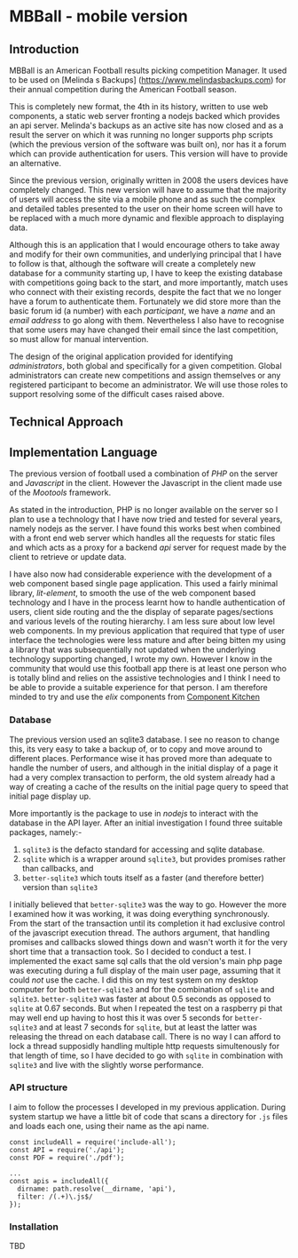 # MBBall - mobile version
## Introduction

MBBall is an American Football results picking competition Manager. It used to
be used on [Melinda s Backups] (https://www.melindasbackups.com)  for their
annual competition during the American Football season.

This is completely new format, the 4th in its history, written to use web
components, a static web server fronting a nodejs backed which provides an api
server.  Melinda's backups as an active site has now closed and as a result the
server on which it was running no longer supports php scripts (which the
previous version of the software was built on), nor has it a forum which can
provide authentication for users.  This version will have to provide an
alternative.

Since the previous version, originally written in 2008 the users devices have
completely changed.  This new version will have to assume that the majority of
users will access the site via a mobile phone and as such the complex and
detailed tables presented to the user on their home screen will have to be
replaced with a much more dynamic and flexible approach to displaying data.

Although this is an application that I would encourage others to take away and
modify for their own communities, and underlying principal that I have to follow
is that, although the software will create a completely new database for a
community starting up, I have to keep the existing database with competitions
going back to the start, and more importantly, match uses who connect with their
existing records, despite the fact that we no longer have a forum to
authenticate them.  Fortunately we did store more than the basic forum id (a
number) with each *participant*, we have a *name* and an *email address* to go
along with them.  Nevertheless I also have to recognise that some users may have
changed their email since the last competition, so must allow for manual
intervention.

The design of the original application provided for identifying
*administrators*, both global and specifically for a given competition.  Global
administrators can create new competitions and assign themselves or any
registered participant to become an administrator.  We will use those roles to
support resolving some of the difficult cases raised above.

## Technical Approach
## Implementation Language
The previous version of football used a combination of *PHP* on the server and *Javascript* in the client.  However the Javascript in the client made use of the *Mootools* framework. 

As stated in the introduction, PHP is no longer available on the server so I plan to use a technology that I have now tried and tested for several years, namely nodejs as the server.  I have found this works best when combined with a front end web server which handles all the requests for static files and which acts as a proxy for a backend *api* server for request made by the client to retrieve or update data.

I have also now had considerable experience with the development of a web component based single page application.  This used a fairly minimal library, *lit-element*, to smooth the use of the web component based technology and I have in the process learnt how to handle authentication of users, client side routing and the the display of separate pages/sections and various levels of the routing hierarchy.  I am less sure about low level web components.  In my previous application that required that type of user interface the technologies were less mature and after being bitten my using a library that was subsequentially not updated when the underlying technology supporting changed, I wrote my own. However I know in the community that would use this football app there is at least one person who is totally blind and relies on the assistive technologies and I think I need to be able to provide a suitable experience for that person.  I am therefore minded to try and use the *elix* components from [Component Kitchen](https://component.kitchen/elix)

### Database

The previous version used an sqlite3 database. I see no reason to change this, its very easy to take a backup of, or to copy and move around to different places.  Performance wise it has proved more than adequate to handle the number of users, and although in the initial display of a page it had a very complex transaction to perform, the old system already had a way of creating a cache of the results on the initial page query to speed that initial page display up.

More importantly is the package to use in *nodejs* to interact with the database in the API layer.  After an initial investigation I found three suitable packages, namely:-

1.  `sqlite3` is the defacto standard for accessing and sqlite database.
2.  `sqlite` which is a wrapper around `sqlite3`, but provides promises rather than callbacks, and
3.  `better-sqlite3` which touts itself as a faster (and therefore better) version than `sqlite3`

I initially believed that `better-sqlite3` was the way to go.  However the more I examined how it was working, it was doing everything synchronously.  From the start of the transaction until its completion it had exclusive control of the javascript execution thread.  The authors argument, that handling promises and callbacks slowed things down and wasn't worth it for the very short time that a transaction took.  So I decided to conduct a test.  I implemented the exact same sql calls that the old version's main php page was executing during a full display of the main user page, assuming that it could *not* use the cache.  I did this on my test system on my desktop computer for both `better-sqlite3` and for the combination of `sqlite` and `sqlite3`.  `better-sqlite3` was faster at about 0.5 seconds as opposed to `sqlite` at 0.67 seconds.  But when I repeated the test on a raspberry pi that may well end up having to host this it was over 5 seconds for `better-sqlite3` and at least 7 seconds for `sqlite`, but at least the latter was releasing the thread on each database call.  There is no way I can afford to lock a thread supposidly handling multiple http requests simultenously for that length of time, so I have decided to go with `sqlite` in combination with `sqlite3` and live with the slightly worse performance.

### API structure

I aim to follow the processes I developed in my previous application.  During system startup we have a little bit of code that scans a directory for `.js` files and loads each one, using their name as the api name.

```
const includeAll = require('include-all');
const API = require('./api');
const PDF = require('./pdf');

...
const apis = includeAll({
  dirname: path.resolve(__dirname, 'api'),
  filter: /(.+)\.js$/
});

```

### Installation

TBD


